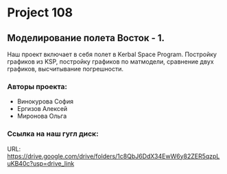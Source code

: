 # Project 108
## Моделирование полета Восток - 1.
Наш проект включает в себя полет в Kerbal Space Program. Постройку графиков из KSP, постройку графиков 
по матмодели, сравнение двух графиков, высчитывание погрешности. 

### Авторы проекта:
* Винокурова София
* Ергизов Алексей
* Миронова Ольга


### Ссылка на наш гугл диск:
URL: https://drive.google.com/drive/folders/1c8QbJ6DdX34EwW6y82ZER5qzpLuKB40c?usp=drive_link
